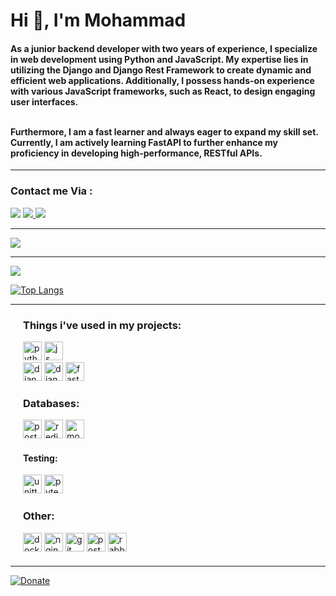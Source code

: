 <h1>Hi 👋, I'm Mohammad</h1>

<h4 >As a junior backend developer with two years of experience, I specialize in web development using Python and JavaScript. My expertise lies in utilizing the Django and Django Rest Framework to create dynamic and efficient web applications. Additionally, I possess hands-on experience with various JavaScript frameworks, such as React, to design engaging user interfaces.<br><br>

Furthermore, I am a fast learner and always eager to expand my skill set. Currently, I am actively learning FastAPI to further enhance my proficiency in developing high-performance, RESTful APIs.

</h4>
<hr>

<h3 align="left">Contact me Via : </h3>
<a href="https://t.me/El_mohamad"><img src="https://img.shields.io/badge/Telegram-2CA5E0?style=for-the-badge&logo=telegram&logoColor=white"></a>
<a href="mailto:liaghimohamad69@gmail.com"><img src="https://img.shields.io/badge/Gmail-D14836?style=for-the-badge&logo=gmail&logoColor=white" /> </a>
<a href="https://www.linkedin.com/in/mohamad-liyaghi/"><img src="https://img.shields.io/badge/LinkedIn-0077B5?style=for-the-badge&logo=linkedin&logoColor=white"></a>

<hr>


![](https://komarev.com/ghpvc/?username=mohamad-liyaghi)

<hr>

![](https://github-profile-summary-cards.vercel.app/api/cards/profile-details?username=mohamad-liyaghi&theme=vue)



[![Top Langs](https://github-readme-stats.vercel.app/api/top-langs/?username=mohamad-liyaghi&layout=compact)](https://github.com/anuraghazra/github-readme-stats)
<hr>

<div>
    <div style="margin: 20px;">
    <h3>Things i've used in my projects:</h3>
        <img style="height:30px;" alt="python" src="https://img.shields.io/badge/Python-030903.svg?style=flat&logo=python&logoColor=yellow">
        <img style="height:30px;" alt="js" src="https://img.shields.io/badge/JavaScript-030903.svg?style=flat&logo=JavaScript&logoColor=yellow"> <br>
        <img style="height:30px;" alt="django" src="https://img.shields.io/badge/Django-030903.svg?style=flat&logo=django&logoColor=green">
        <img style="height:30px;" alt="django-rest" src="https://img.shields.io/badge/DjangoRestFrameWork-030903.svg?style=flat&logo=django&logoColor=white">
        <img style="height:30px;" alt="fastapi" src="https://img.shields.io/badge/FastAPI-030903.svg?style=flat&logo=fastapi&logoColor=green">
    <br><h3>Databases:</h3>
        <img style="height:30px;" alt="postgres" src="https://img.shields.io/badge/PostgreSQL-030903.svg?style=flat&logo=postgresql&logoColor=blue">
        <img style="height:30px;" alt="redis" src="https://img.shields.io/badge/Redis-030903.svg?style=plasic&logo=redis&logoColor=red">
        <img style="height:30px;" alt="mongodb" src="https://img.shields.io/badge/mongodb-030903.svg?style=plasic&logo=mongodb&logoColor=green">
       <h4>Testing:</h4>
        <img style="height:30px;" alt="unittest" src="https://img.shields.io/badge/UnitTest-030903.svg?style=plasic&logo=unittest&logoColor=aqua">
        <img style="height:30px;" alt="pytest" src="https://img.shields.io/badge/pytest-030903.svg?style=plasic&logo=pytest&logoColor=aqua">
    <h3>Other:</h3>
        <img style="height:30px;" alt="docker" src="https://img.shields.io/badge/Docker-030903.svg?style=plasic&logo=docker&logoColor=blue">
        <img style="height:30px;" alt="nginx" src="https://img.shields.io/badge/nginx-030903.svg?style=flat&logo=nginx&logoColor=green">
        <img style="height:30px;" alt="git" src="https://img.shields.io/badge/Git-030903.svg?style=plasic&logo=git&logoColor=orange">
        <img style="height:30px;" alt="postman" src="https://img.shields.io/badge/postman-030903.svg?style=plasic&logo=postman&logoColor=orange">
        <img style="height:30px;" alt="rabbitmq" src="https://img.shields.io/badge/rabbitmq-030903.svg?style=flat&logo=rabbitmq&logoColor=orange">
    </div>
</div>

<hr>

[![Donate](https://img.shields.io/badge/Donate-FFDD00?style=for-the-badge&logo=buy-me-a-coffee&logoColor=black)](https://www.coffeete.ir/mohamad_liyaghi)








